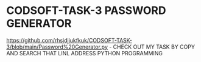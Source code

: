 # CODSOFT-TASK-3 PASSWORD GENERATOR
https://github.com/rhsjdjjukfkuk/CODSOFT-TASK-3/blob/main/Password%20Generator.py - CHECK OUT MY TASK BY COPY AND SEARCH THAT LINL ADDRESS
PYTHON PROGRAMMING
